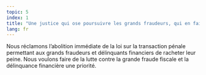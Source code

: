 ```yaml
---
topic: 5
index: 1
title: "Une justice qui ose poursuivre les grands fraudeurs, qui en fait une priorité et s’en donne les moyens."
lang: fr
---
```

Nous réclamons l’abolition immédiate de la loi sur la transaction pénale
permettant aux grands fraudeurs et délinquants financiers de racheter leur
peine. Nous voulons faire de la lutte contre la grande fraude fiscale et la
délinquance financière une priorité.
